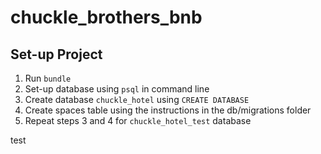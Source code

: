 # chuckle_brothers_bnb

## Set-up Project
1. Run `bundle`
2. Set-up database using `psql` in command line
3. Create database `chuckle_hotel` using `CREATE DATABASE`
4. Create spaces table using the instructions in the db/migrations folder
5. Repeat steps 3 and 4 for `chuckle_hotel_test` database


test